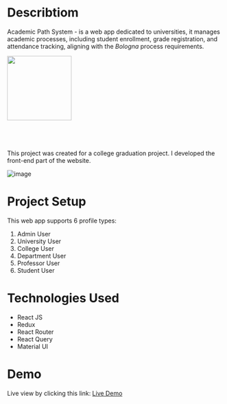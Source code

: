 # Describtiom
Academic Path System - is a web app dedicated to universities, it manages academic processes, including student enrollment, grade registration, and attendance tracking, aligning with the *Bologna* process requirements.
<div style={{text-align:left}} ><img src="https://github.com/noorit2/AcademicPathSystem/assets/88791090/a1d7c1eb-8a4d-4b68-b1bb-caa919af7543" width="150" textAlign="left"/></div>
<br/>
<br/>
<br/>
<br/>
This project was created for a college graduation project.
I developed the front-end part of the website.
<br/>

![image](https://github.com/noorit2/AcademicPathSystem/assets/88791090/6043788d-bcfc-47a5-8ca4-5ddc8498ceb5)

# Project Setup
This web app supports 6 profile types:
1. Admin User
2. University User
3. College User
4. Department User
5. Professor User
6. Student User

# Technologies Used
* React JS
* Redux
* React Router
* React Query
* Material UI

# Demo
Live view by clicking this link: [Live Demo](bola-82857.web.app)
